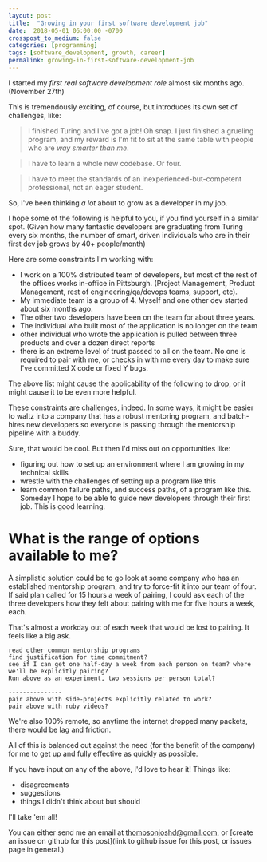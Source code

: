 ```yaml
---
layout: post
title:  "Growing in your first software development job"
date:  2018-05-01 06:00:00 -0700
crosspost_to_medium: false
categories: [programming]
tags: [software_development, growth, career]
permalink: growing-in-first-software-development-job
---
```



I started my _first real software development role_ almost six months ago. (November 27th)

This is tremendously exciting, of course, but introduces its own set of challenges, like:

> I finished Turing and I've got a job! Oh snap. I just finished a grueling program, and my reward is I'm fit to sit at the same table with people who are _way smarter than me_.

> I have to learn a whole new codebase. Or four.

> I have to meet the standards of an inexperienced-but-competent professional, not an eager student.

So, I've been thinking _a lot_ about to grow as a developer in my job.

I hope some of the following is helpful to you, if you find yourself in a similar spot. (Given how many fantastic developers are graduating from Turing every six months, the number of smart, driven individuals who are in their first dev job grows by 40+ people/month)

Here are some constraints I'm working with:

- I work on a 100% distributed team of developers, but most of the rest of the offices works in-office in Pittsburgh. (Project Management, Product Management, rest of engineering/qa/devops teams, support, etc).
- My immediate team is a group of 4. Myself and one other dev started about six months ago.
- The other two developers have been on the team for about three years.
- The individual who built most of the application is no longer on the team
- other individual who wrote the application is pulled between three products and over a dozen direct reports
- there is an extreme level of trust passed to all on the team. No one is required to pair with me, or checks in with me every day to make sure I've committed X code or fixed Y bugs.

The above list might cause the applicability of the following to drop, or it might cause it to be even more helpful.

<!--more-->

These constraints are challenges, indeed. In some ways, it might be easier to waltz into a company that has a robust mentoring program, and batch-hires new developers so everyone is passing through the mentorship pipeline with a buddy.

Sure, that would be cool. But then I'd miss out on opportunities like:

- figuring out how to set up an environment where I am growing in my technical skills
- wrestle with the challenges of setting up a program like this
- learn common failure paths, and success paths, of a program like this. Someday I hope to be able to guide new developers through their first job. This is good learning.

# What is the range of options available to me?

A simplistic solution could be to go look at some company who has an established mentorship program, and try to force-fit it into our team of four. If said plan called for 15 hours a week of pairing, I could ask each of the three developers how they felt about pairing with me for five hours a week, each.

That's almost a workday out of each week that would be lost to pairing. It feels like a big ask.

```
read other common mentorship programs
find justification for time commitment?
see if I can get one half-day a week from each person on team? where we'll be explicitly pairing?
Run above as an experiment, two sessions per person total?

---------------
pair above with side-projects explicitly related to work?
pair above with ruby videos?
```


We're also 100% remote, so anytime the internet dropped many packets, there would be lag and friction.

All of this is balanced out against the need (for the benefit of the company) for me to get up and fully effective as quickly as possible.


If you have input on any of the above, I'd love to hear it! Things like:

- disagreements
- suggestions
- things I didn't think about but should

I'll take 'em all!

You can either send me an email at thompsonjoshd@gmail.com, or [create an issue on github for this post](link to github issue for this post, or issues page in general.)
